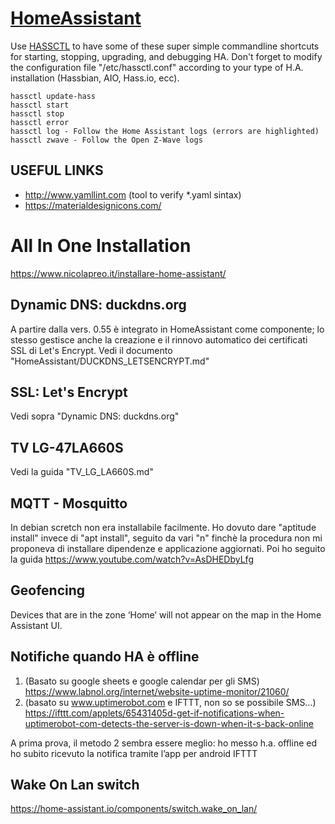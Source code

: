 # [HomeAssistant](https://home-assistant.io)
Use [HASSCTL](https://github.com/dale3h/hassctl) to have some of these super simple commandline shortcuts for starting, stopping, upgrading, and debugging HA.
Don't forget to modify the configuration file "/etc/hassctl.conf" according to your type of H.A. installation (Hassbian, AIO, Hass.io, ecc).
```
hassctl update-hass
hassctl start
hassctl stop
hassctl error
hassctl log - Follow the Home Assistant logs (errors are highlighted)
hassctl zwave - Follow the Open Z-Wave logs
```
## USEFUL LINKS
* http://www.yamllint.com (tool to verify *.yaml sintax)
* https://materialdesignicons.com/

# All In One Installation
https://www.nicolapreo.it/installare-home-assistant/

## Dynamic DNS: duckdns.org
A partire dalla vers. 0.55 è integrato in HomeAssistant come componente; lo stesso gestisce anche la creazione e il rinnovo automatico dei certificati SSL di Let's Encrypt.
Vedi il documento "HomeAssistant/DUCKDNS_LETSENCRYPT.md" 


## SSL: Let's Encrypt
Vedi sopra "Dynamic DNS: duckdns.org"

## TV LG-47LA660S
Vedi la guida "TV_LG_LA660S.md"

## MQTT - Mosquitto
In debian scretch non era installabile facilmente. Ho dovuto dare "aptitude install" invece di "apt install", seguito da vari "n" finchè la procedura non mi proponeva di installare dipendenze e applicazione aggiornati.
Poi ho seguito la guida https://www.youtube.com/watch?v=AsDHEDbyLfg

## Geofencing
Devices that are in the zone ‘Home’ will not appear on the map in the Home Assistant UI.

## Notifiche quando HA è offline
1. (Basato su google sheets e google calendar per gli SMS)
https://www.labnol.org/internet/website-uptime-monitor/21060/ 
2. (basato su www.uptimerobot.com e IFTTT, non so se possibile SMS…)
https://ifttt.com/applets/65431405d-get-if-notifications-when-uptimerobot-com-detects-the-server-is-down-when-it-s-back-online

A prima prova, il metodo 2 sembra essere meglio: ho messo h.a. offline ed ho subito ricevuto la notifica tramite l’app per android IFTTT

## Wake On Lan switch
https://home-assistant.io/components/switch.wake_on_lan/
